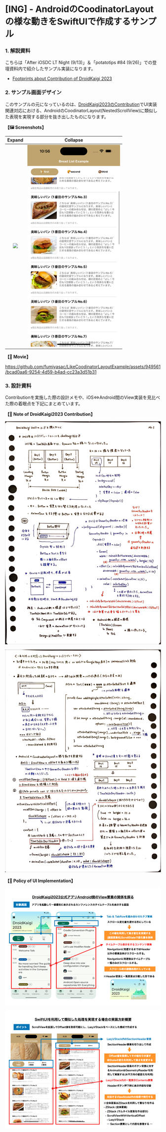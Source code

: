 # [ING] - AndroidのCoodinatorLayoutの様な動きをSwiftUIで作成するサンプル

### 1. 解説資料

こちらは「After iOSDC LT Night (9/13)」＆「potatotips #84 (9/26)」での登壇資料内で紹介したサンプル実装になります。

- [Footprints about Contribution of DroidKaigi 2023](https://speakerdeck.com/fumiyasac0921/footprints-about-contribution-of-droidkaigi-2023)

### 2. サンプル画面デザイン

このサンプルの元になっているのは、[DroidKaigi2023のContribution](https://github.com/DroidKaigi/conference-app-2023/pulls?q=is%3Apr+is%3Aclosed+author%3Afumiyasac)でUI実装関連対応における、AndroidのCoodinatorLayout(NestedScrollView)に類似した表現を実現する部分を抜き出したものになります。

__【🖼️ Screenshots】__

Expand | Collapse
:--: | :--:
<img src="./images/00-sample-capture-expand.jpg" width="300" /> | <img src="./images/00-sample-capture-collapse.png" width="300" />

__【🎥 Movie】__

https://github.com/fumiyasac/LikeCoodinatorLayoutExample/assets/949561/bcad0aa6-9254-4d59-b4ad-cc23a3d51b31

### 3. 設計資料

Contributionを実施した際の設計メモや、iOS⇔Android間のView実装を見比べた際の着眼点を下記にまとめています。

__【📝 Note of DroidKaigi2023 Contribution】__

![実装方針図解ノートその1](./images/00-strategy-note-volume1.jpg)

![実装方針図解ノートその2](./images/00-strategy-note-volume2.jpg)

__【📑 Policy of UI Implementation】__

![DroidKaigi2023公式アプリAndroid側のView要素の関係を探る](./images/01-android-scroll-state-header.png)

![SwiftUIを利用して類似した処理を実現する場合の実装方針概要](./images/02-ios-scroll-offset-idea.png)
